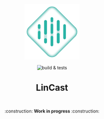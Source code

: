 <p align="center">
  <img src=".github/logo.svg" width="180" height="180" alt="LinCast logo">
</p>


<p align="center">
  <img src="https://github.com/LinCast-Team/LinCast/workflows/build%20&%20tests/badge.svg" alt="build & tests">
</p>

<h1 align="center">LinCast</h1>

<br>

<p align="center">:construction: <b>Work in progress</b> :construction:</p>
